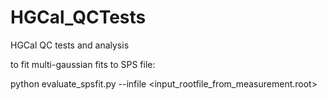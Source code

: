 # HGCal_QCTests
HGCal QC tests and analysis

to fit multi-gaussian fits to SPS file:

python evaluate_spsfit.py --infile <input_rootfile_from_measurement.root>
